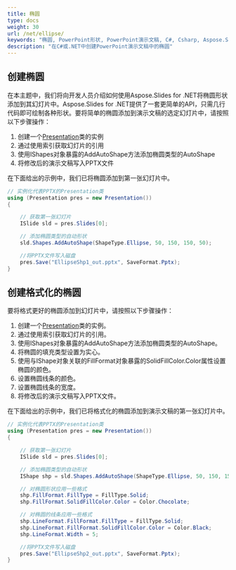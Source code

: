```yaml
---
title: 椭圆
type: docs
weight: 30
url: /net/ellipse/
keywords: "椭圆, PowerPoint形状, PowerPoint演示文稿, C#, Csharp, Aspose.Slides for .NET"
description: "在C#或.NET中创建PowerPoint演示文稿中的椭圆"
---
```



## **创建椭圆**
在本主题中，我们将向开发人员介绍如何使用Aspose.Slides for .NET将椭圆形状添加到其幻灯片中。Aspose.Slides for .NET提供了一套更简单的API，只需几行代码即可绘制各种形状。要将简单的椭圆添加到演示文稿的选定幻灯片中，请按照以下步骤操作：

1. 创建一个[Presentation](https://reference.aspose.com/slides/net/aspose.slides/presentation)类的实例
1. 通过使用索引获取幻灯片的引用
1. 使用IShapes对象暴露的AddAutoShape方法添加椭圆类型的AutoShape
1. 将修改后的演示文稿写入PPTX文件

在下面给出的示例中，我们已将椭圆添加到第一张幻灯片中。

```c#
// 实例化代表PPTX的Presentation类
using (Presentation pres = new Presentation())
{

    // 获取第一张幻灯片
    ISlide sld = pres.Slides[0];

    // 添加椭圆类型的自动形状
    sld.Shapes.AddAutoShape(ShapeType.Ellipse, 50, 150, 150, 50);

    //将PPTX文件写入磁盘
    pres.Save("EllipseShp1_out.pptx", SaveFormat.Pptx);
}
```



## **创建格式化的椭圆**
要将格式更好的椭圆添加到幻灯片中，请按照以下步骤操作：

1. 创建一个[Presentation](https://reference.aspose.com/slides/net/aspose.slides/presentation)类的实例。
1. 通过使用索引获取幻灯片的引用。
1. 使用IShapes对象暴露的AddAutoShape方法添加椭圆类型的AutoShape。
1. 将椭圆的填充类型设置为实心。
1. 使用与IShape对象关联的FillFormat对象暴露的SolidFillColor.Color属性设置椭圆的颜色。
1. 设置椭圆线条的颜色。
1. 设置椭圆线条的宽度。
1. 将修改后的演示文稿写入PPTX文件。

在下面给出的示例中，我们已将格式化的椭圆添加到演示文稿的第一张幻灯片中。

```c#
// 实例化代表PPTX的Presentation类
using (Presentation pres = new Presentation())
{

    // 获取第一张幻灯片
    ISlide sld = pres.Slides[0];

    // 添加椭圆类型的自动形状
    IShape shp = sld.Shapes.AddAutoShape(ShapeType.Ellipse, 50, 150, 150, 50);

    // 对椭圆形状应用一些格式
    shp.FillFormat.FillType = FillType.Solid;
    shp.FillFormat.SolidFillColor.Color = Color.Chocolate;

    // 对椭圆的线条应用一些格式
    shp.LineFormat.FillFormat.FillType = FillType.Solid;
    shp.LineFormat.FillFormat.SolidFillColor.Color = Color.Black;
    shp.LineFormat.Width = 5;

    //将PPTX文件写入磁盘
    pres.Save("EllipseShp2_out.pptx", SaveFormat.Pptx);
}
```